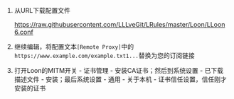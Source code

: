 1. 从URL下载配置文件

   <https://raw.githubusercontent.com/LLLveGit/LRules/master/Loon/LLoon6.conf>

2. 继续编辑，将配置文本`[Remote Proxy]`中的`https://www.example.com/example.txt1...`替换为您的订阅链接

3. 打开Loon的MITM开关 - 证书管理 - 安装CA证书；然后到系统设置 - 已下载描述文件 - 安装；最后系统设置 - 通用 - 关于本机 - 证书信任设置，信任刚才安装的证书
